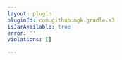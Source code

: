 ```yaml
---
layout: plugin
pluginId: com.github.mgk.gradle.s3
isJarAvailable: true
error: ''
violations: []

---
```

